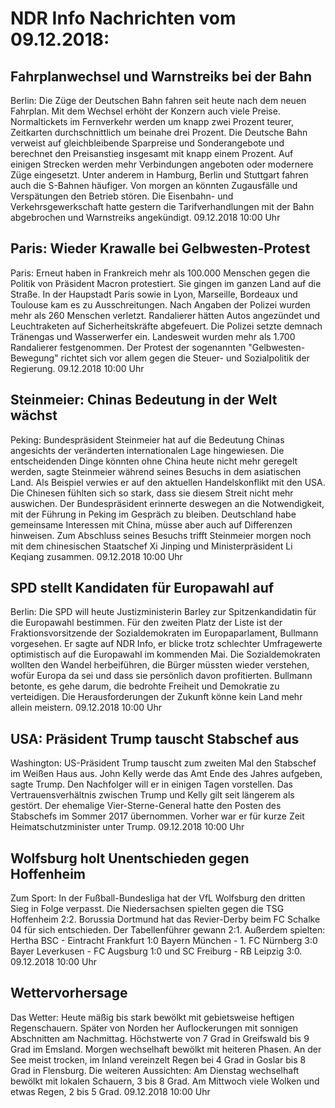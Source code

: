 # NDR Info Nachrichten vom 09.12.2018:


## Fahrplanwechsel und Warnstreiks bei der Bahn
Berlin: Die Züge der Deutschen Bahn 	fahren seit heute nach dem neuen Fahrplan. Mit dem Wechsel erhöht der Konzern auch viele Preise. Normaltickets im Fernverkehr werden um knapp zwei Prozent teurer, Zeitkarten durchschnittlich um beinahe drei Prozent. Die Deutsche Bahn verweist auf gleichbleibende Sparpreise und Sonderangebote und berechnet den Preisanstieg insgesamt mit knapp einem Prozent. Auf einigen Strecken werden mehr Verbindungen angeboten oder modernere Züge eingesetzt. Unter anderem in Hamburg, Berlin und Stuttgart fahren auch die S-Bahnen häufiger. Von morgen an könnten Zugausfälle und Verspätungen den Betrieb stören. Die Eisenbahn- und Verkehrsgewerkschaft hatte gestern die Tarifverhandlungen mit der Bahn abgebrochen und Warnstreiks angekündigt. 09.12.2018 10:00 Uhr 

## Paris: Wieder Krawalle bei Gelbwesten-Protest
Paris: Erneut haben in Frankreich mehr als 100.000 Menschen gegen die Politik von Präsident Macron protestiert. Sie gingen im ganzen Land auf die Straße. In der Haupstadt Paris sowie in Lyon, Marseille, Bordeaux und Toulouse kam es zu Ausschreitungen. Nach Angaben der Polizei wurden mehr als 260 Menschen verletzt. Randalierer hätten Autos angezündet und Leuchtraketen auf Sicherheitskräfte abgefeuert. Die Polizei setzte demnach Tränengas und Wasserwerfer ein. Landesweit wurden mehr als 1.700 Randalierer festgenommen. Der Protest der sogenannten "Gelbwesten-Bewegung" richtet sich vor allem gegen die Steuer- und Sozialpolitik der Regierung. 09.12.2018 10:00 Uhr 

## Steinmeier: Chinas Bedeutung in der Welt wächst
Peking: Bundespräsident Steinmeier hat auf die Bedeutung Chinas angesichts der veränderten internationalen Lage hingewiesen. Die entscheidenden Dinge könnten ohne China heute nicht mehr geregelt werden, sagte Steinmeier während seines Besuchs in dem asiatischen Land. Als Beispiel verwies er auf den aktuellen Handelskonflikt mit den USA. Die Chinesen fühlten sich so stark, dass sie diesem Streit nicht mehr auswichen. Der Bundespräsident erinnerte deswegen an die Notwendigkeit, mit der Führung in Peking im Gespräch zu bleiben. Deutschland habe gemeinsame Interessen mit China, müsse aber auch auf Differenzen hinweisen. Zum Abschluss seines Besuchs trifft Steinmeier morgen noch mit dem chinesischen Staatschef Xi Jinping und Ministerpräsident Li Keqiang zusammen. 09.12.2018 10:00 Uhr 

## SPD stellt Kandidaten für Europawahl auf
Berlin: Die SPD will heute Justizministerin Barley zur Spitzenkandidatin für die Europawahl bestimmen. Für den zweiten Platz der Liste ist der Fraktionsvorsitzende der Sozialdemokraten im Europaparlament, Bullmann vorgesehen. Er sagte auf NDR Info, er blicke trotz schlechter Umfragewerte optimistisch auf die Europawahl im kommenden Mai. Die Sozialdemokraten wollten den Wandel herbeiführen, die Bürger müssten wieder verstehen, wofür Europa da sei und dass sie persönlich davon profitierten. Bullmann betonte, es gehe darum, die bedrohte Freiheit und Demokratie zu verteidigen. Die Herausforderungen der Zukunft könne kein Land mehr allein meistern. 09.12.2018 10:00 Uhr 

## USA: Präsident Trump tauscht Stabschef aus
Washington: US-Präsident Trump tauscht zum zweiten Mal den Stabschef im Weißen Haus aus. John Kelly werde das Amt Ende des Jahres aufgeben, sagte Trump. Den Nachfolger will er in einigen Tagen vorstellen. Das Vertrauensverhältnis zwischen Trump und Kelly gilt seit längerem als gestört. Der ehemalige Vier-Sterne-General hatte den Posten des Stabschefs im Sommer 2017 übernommen. Vorher war er für kurze Zeit Heimatschutzminister unter Trump. 09.12.2018 10:00 Uhr 

## Wolfsburg holt Unentschieden gegen Hoffenheim
Zum Sport: In der Fußball-Bundesliga hat der VfL Wolfsburg den dritten Sieg in Folge verpasst. Die Niedersachsen spielten gegen die TSG Hoffenheim 2:2. Borussia Dortmund hat das Revier-Derby beim FC Schalke 04 für sich entschieden. Der Tabellenführer gewann 2:1. Außerdem spielten: Hertha BSC - Eintracht Frankfurt  1:0
Bayern München - 1. FC Nürnberg 3:0
Bayer Leverkusen - FC Augsburg 1:0
und SC Freiburg - RB Leipzig 3:0. 09.12.2018 10:00 Uhr 

## Wettervorhersage
Das Wetter: Heute mäßig bis stark bewölkt mit gebietsweise heftigen Regenschauern. Später von Norden her Auflockerungen mit sonnigen Abschnitten am Nachmittag. Höchstwerte von 7 Grad in Greifswald bis 9 Grad im Emsland. Morgen wechselhaft bewölkt mit heiteren Phasen. An der See meist trocken, im Inland vereinzelt Regen bei 4 Grad in Goslar bis 8 Grad in Flensburg. Die weiteren Aussichten: Am Dienstag wechselhaft bewölkt mit lokalen Schauern, 3 bis 8 Grad. Am Mittwoch viele Wolken und etwas Regen, 2 bis 5 Grad. 09.12.2018 10:00 Uhr 
